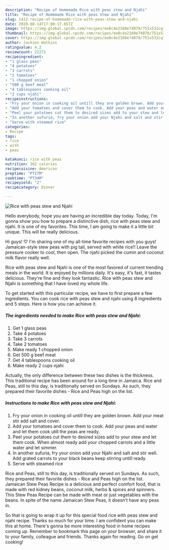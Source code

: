 ```yaml
---
description: "Recipe of Homemade Rice with peas stew and Njahi"
title: "Recipe of Homemade Rice with peas stew and Njahi"
slug: 1412-recipe-of-homemade-rice-with-peas-stew-and-njahi
date: 2020-08-14T17:00:17.657Z
image: https://img-global.cpcdn.com/recipes/ee8c4e2160e74070/751x532cq70/rice-with-peas-stew-and-njahi-recipe-main-photo.jpg
thumbnail: https://img-global.cpcdn.com/recipes/ee8c4e2160e74070/751x532cq70/rice-with-peas-stew-and-njahi-recipe-main-photo.jpg
cover: https://img-global.cpcdn.com/recipes/ee8c4e2160e74070/751x532cq70/rice-with-peas-stew-and-njahi-recipe-main-photo.jpg
author: Jackson Watkins
ratingvalue: 4.2
reviewcount: 22271
recipeingredient:
- "1 glass peas"
- "4 potatoes"
- "3 carrots"
- "2 tomatoes"
- "1 chopped onion"
- "500 g beef meat"
- "4 tablespoons cooking oil"
- "2 cups njahi"
recipeinstructions:
- "Fry your onion in cooking oil untill they are golden brown. Add your meat stir add salt and cover."
- "Add your tomatoes and cover them to cook. Add your peas and water and let them cook utill the peas are ready."
- "Peel your potatoes cut them to desired sizes add to your stew and let them cook. When almost ready add your chopped carrots and a little water and let simmer."
- "In another sufuria, fry your onion add your Njahi and salt and stir well. Add grated carrots to your black beans keep stirring untill ready."
- "Serve with steamed rice"
categories:
- Recipe
tags:
- rice
- with
- peas

katakunci: rice with peas 
nutrition: 162 calories
recipecuisine: American
preptime: "PT27M"
cooktime: "PT34M"
recipeyield: "2"
recipecategory: Dinner

---
```



![Rice with peas stew and Njahi](https://img-global.cpcdn.com/recipes/ee8c4e2160e74070/751x532cq70/rice-with-peas-stew-and-njahi-recipe-main-photo.jpg)

Hello everybody, hope you are having an incredible day today. Today, I'm gonna show you how to prepare a distinctive dish, rice with peas stew and njahi. It is one of my favorites. This time, I am going to make it a little bit unique. This will be really delicious.

Hi guys! ♡ I&#39;m sharing one of my all-time favorite recipes with you guys! Jamaican-style stew peas with pig tail, served with white rice!! Leave the pressure cooker to cool, then open. The njahi picked the cumin and coconut milk flavor really well.

Rice with peas stew and Njahi is one of the most favored of current trending meals in the world. It is enjoyed by millions daily. It's easy, it's fast, it tastes delicious. They're fine and they look fantastic. Rice with peas stew and Njahi is something that I have loved my whole life.


To get started with this particular recipe, we have to first prepare a few ingredients. You can cook rice with peas stew and njahi using 8 ingredients and 5 steps. Here is how you can achieve it.

<!--inarticleads1-->

##### The ingredients needed to make Rice with peas stew and Njahi:

1. Get 1 glass peas
1. Take 4 potatoes
1. Take 3 carrots
1. Take 2 tomatoes
1. Make ready 1 chopped onion
1. Get 500 g beef meat
1. Get 4 tablespoons cooking oil
1. Make ready 2 cups njahi


Actually, the only difference between these two dishes is the thickness. This traditional recipe has been around for a long time in Jamaica. Rice and Peas, still to this day, is traditionally served on Sundays. As such, they prepared their favorite dishes - Rice and Peas high on the list. 

<!--inarticleads2-->

##### Instructions to make Rice with peas stew and Njahi:

1. Fry your onion in cooking oil untill they are golden brown. Add your meat stir add salt and cover.
1. Add your tomatoes and cover them to cook. Add your peas and water and let them cook utill the peas are ready.
1. Peel your potatoes cut them to desired sizes add to your stew and let them cook. When almost ready add your chopped carrots and a little water and let simmer.
1. In another sufuria, fry your onion add your Njahi and salt and stir well. Add grated carrots to your black beans keep stirring untill ready.
1. Serve with steamed rice


Rice and Peas, still to this day, is traditionally served on Sundays. As such, they prepared their favorite dishes - Rice and Peas high on the list. Jamaican Stew Peas Recipe is a delicious and perfect comfort food, that is made with red kidney beans, coconut milk, herbs &amp; spices and spinners. This Stew Peas Recipe can be made with meat or just vegetables with the beans. In spite of the name Jamaican Stew Peas, it doesn&#39;t have any peas in. 

So that is going to wrap it up for this special food rice with peas stew and njahi recipe. Thanks so much for your time. I am confident you can make this at home. There's gonna be more interesting food in home recipes coming up. Remember to bookmark this page on your browser, and share it to your family, colleague and friends. Thanks again for reading. Go on get cooking!
